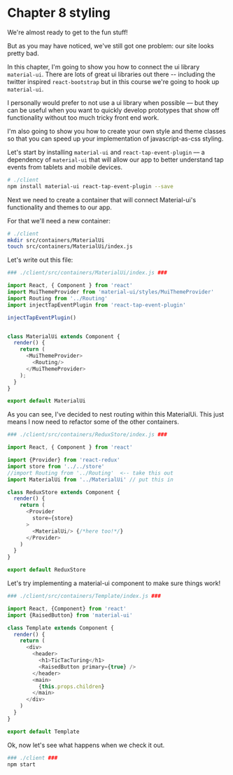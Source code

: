 # Chapter 8 styling

We're almost ready to get to the fun stuff!

But as you may have noticed, we've still got one problem: our site looks pretty bad.

In this chapter, I'm going to show you how to connect the ui library `material-ui`. There are lots of great ui libraries out there -- including the twitter inspired `react-bootstrap` but in this course we're going to hook up `material-ui`.

I personally would prefer to not use a ui library when possible –– but they can be useful when you want to quickly develop prototypes that show off functionality without too much tricky front end work.

I'm also going to show you how to create your own style and theme classes so that you can speed up your implementation of javascript-as-css styling.

Let's start by installing `material-ui` and `react-tap-event-plugin` –– a dependency of `material-ui` that will allow our app to better understand tap events from tablets and mobile devices.

```bash
# ./client
npm install material-ui react-tap-event-plugin --save
```

Next we need to create a container that will connect Material-ui's functionality and themes to our app.

For that we'll need a new container:

```bash
# ./client
mkdir src/containers/MaterialUi
touch src/containers/MaterialUi/index.js
```

Let's write out this file:

```bash
### ./client/src/containers/MaterialUi/index.js ###
```
```javascript
import React, { Component } from 'react'
import MuiThemeProvider from 'material-ui/styles/MuiThemeProvider'
import Routing from '../Routing'
import injectTapEventPlugin from 'react-tap-event-plugin'

injectTapEventPlugin()


class MaterialUi extends Component {
  render() {
    return (
      <MuiThemeProvider>
        <Routing/>
      </MuiThemeProvider>
    );
  }
}

export default MaterialUi
```

As you can see, I've decided to nest routing within this MaterialUi. This just means I now  need to refactor some of the other containers.


```bash
### ./client/src/containers/ReduxStore/index.js ###
```
```javascript
import React, { Component } from 'react'

import {Provider} from 'react-redux'
import store from '../../store'
//import Routing from '../Routing'  <-- take this out
import MaterialUi from '../MaterialUi' // put this in

class ReduxStore extends Component {
  render() {
    return (
      <Provider
        store={store}
      >
        <MaterialUi/> {/*here too!*/}
      </Provider>
    )
  }
}

export default ReduxStore

```

Let's try implementing a material-ui component to make sure things work!

```bash
### ./client/src/containers/Template/index.js ###
```
```javascript
import React, {Component} from 'react'
import {RaisedButton} from 'material-ui'

class Template extends Component {
  render() {
    return (
      <div>
        <header>
          <h1>TicTacTuring</h1>
          <RaisedButton primary={true} />
        </header>
        <main>
          {this.props.children}
        </main>
      </div>
    )
  }
}

export default Template
```

Ok, now let's see what happens when we check it out. 

```bash
### ./client ###
npm start
```
